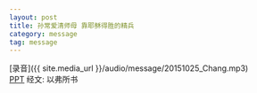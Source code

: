 ```yaml
---
layout: post
title: 孙常爱清师母 靠耶稣得胜的精兵
category: message
tag: message
---
```


[录音]({{ site.media_url }}/audio/message/20151025_Chang.mp3)  
[PPT](http://1drv.ms/1LGwp3t) 经文: 以弗所书
